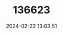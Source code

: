 ---
title: "136623"
category: "Balaenoptera omurai"
draft: false
date: 2024-02-22 13:03:51
languages:
  Japanese: ["角島 鯨 (Tsunoshima kijura)"]
  English: ["Omura’s Whale"]
---
